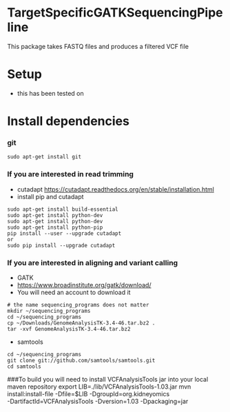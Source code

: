 # TargetSpecificGATKSequencingPipeline
This package takes FASTQ files and produces a filtered VCF file

# Setup 
* this has been tested on 

# Install dependencies

### git
```
sudo apt-get install git
```

### If you are interested in read trimming
* cutadapt https://cutadapt.readthedocs.org/en/stable/installation.html
* install pip and cutadapt
 
 ```
sudo apt-get install build-essential
sudo apt-get install python-dev
sudo apt-get install python-dev
sudo apt-get install python-pip
pip install --user --upgrade cutadapt
or
sudo pip install --upgrade cutadapt
```

### If you are interested in aligning and variant calling

* GATK 
* https://www.broadinstitute.org/gatk/download/
* You will need an account to download it
```
# the name sequencing_programs does not matter
mkdir ~/sequencing_programs
cd ~/sequencing_programs
cp ~/Downloads/GenomeAnalysisTK-3.4-46.tar.bz2 .
tar -xvf GenomeAnalysisTK-3.4-46.tar.bz2
```

* samtools
```
cd ~/sequencing_programs
git clone git://github.com/samtools/samtools.git  
cd samtools
```






###To build you will need to install VCFAnalysisTools jar into your local maven repository
export LIB=./lib/VCFAnalysisTools-1.03.jar
mvn install:install-file -Dfile=$LIB -DgroupId=org.kidneyomics \
    -DartifactId=VCFAnalysisTools -Dversion=1.03 -Dpackaging=jar
